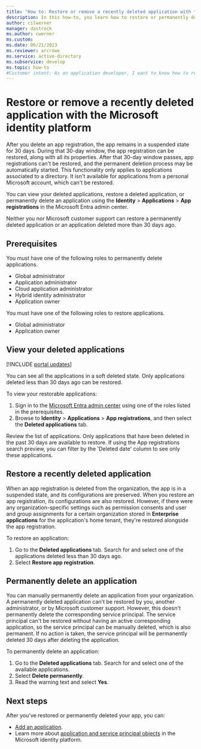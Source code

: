 ```yaml
---
title: "How to: Restore or remove a recently deleted application with the Microsoft identity platform"
description: In this how-to, you learn how to restore or permanently delete a recently deleted application registered with the Microsoft identity platform.
author: cilwerner
manager: dastrock
ms.author: cwerner
ms.custom: 
ms.date: 06/21/2023
ms.reviewer: arcrowe
ms.service: active-directory
ms.subservice: develop
ms.topic: how-to
#Customer intent: As an application developer, I want to know how to restore or permanently delete my recently deleted application from the Microsoft identity platform.
---
```


# Restore or remove a recently deleted application with the Microsoft identity platform

After you delete an app registration, the app remains in a suspended state for 30 days. During that 30-day window, the app registration can be restored, along with all its properties. After that 30-day window passes, app registrations can't be restored, and the permanent deletion process may be automatically started. This functionality only applies to applications associated to a directory. It isn't available for applications from a personal Microsoft account, which can't be restored.

You can view your deleted applications, restore a deleted application, or permanently delete an application using the **Identity** > **Applications** > **App registrations** in the Microsoft Entra admin center.

Neither you nor Microsoft customer support can restore a permanently deleted application or an application deleted more than 30 days ago.

## Prerequisites

You must have one of the following roles to permanently delete applications.

- Global administrator
- Application administrator
- Cloud application administrator
- Hybrid identity administrator
- Application owner

You must have one of the following roles to restore applications.

- Global administrator
- Application owner

## View your deleted applications

[!INCLUDE [portal updates](~/includes/portal-update.md)]

You can see all the applications in a soft deleted state.  Only applications deleted less than 30 days ago can be restored.

To view your restorable applications:

1. Sign in to the [Microsoft Entra admin center](https://entra.microsoft.com) using one of the roles listed in the prerequisites.
1. Browse to **Identity** > **Applications** > **App registrations**, and then select the **Deleted applications** tab.

Review the list of applications. Only applications that have been deleted in the past 30 days are available to restore. If using the App registrations search preview, you can filter by the 'Deleted date' column to see only these applications.

## Restore a recently deleted application

When an app registration is deleted from the organization, the app is in a suspended state, and its configurations are preserved. When you restore an app registration, its configurations are also restored. However, if there were any organization-specific settings such as permission consents and user and group assignments for a certain organization stored in **Enterprise applications** for the application's home tenant, they're restored alongside the app registration.

To restore an application:

1. Go to the **Deleted applications** tab. Search for and select one of the applications deleted less than 30 days ago.
1. Select **Restore app registration**.

## Permanently delete an application

You can manually permanently delete an application from your organization. A permanently deleted application can't be restored by you, another administrator, or by Microsoft customer support. However, this doesn't permanently delete the corresponding service principal. The service principal can't be restored without having an active corresponding application, so the service principal can be manually deleted, which is also permanent. If no action is taken, the service principal will be permanently deleted 30 days after deleting the application.

To permanently delete an application:

1. Go to the **Deleted applications** tab. Search for and select one of the available applications.
1. Select **Delete permanently**.
1. Read the warning text and select **Yes**.

## Next steps

After you've restored or permanently deleted your app, you can:

- [Add an application](quickstart-register-app.md).
- Learn more about [application and service principal objects](app-objects-and-service-principals.md) in the Microsoft identity platform.
